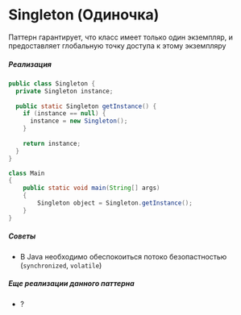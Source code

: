 # Singleton (Одиночка)

Паттерн гарантирует, что класс имеет только один экземпляр, и предоставляет глобальную точку доступа к этому экземпляру

##### Реализация

```java
public class Singleton {
  private Singleton instance;
  
  public static Singleton getInstance() {
    if (instance == null) {
      instance = new Singleton();
    }
    
    return instance;
  }
}

class Main
{
    public static void main(String[] args)
    {
        Singleton object = Singleton.getInstance();
    }
}
```

##### Советы

* В Java необходимо обеспокоиться потоко безопастностью (`synchronized`, `volatile`)

##### Еще реализации данного паттерна

* ?

